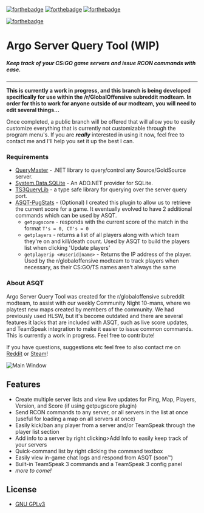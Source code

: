 [![forthebadge](http://forthebadge.com/images/badges/fuck-it-ship-it.svg)](http://forthebadge.com) [![forthebadge](http://forthebadge.com/images/badges/no-ragrets.svg)](http://forthebadge.com) 
[![forthebadge](http://forthebadge.com/images/badges/60-percent-of-the-time-works-every-time.svg)](http://forthebadge.com)

[![forthebadge](http://forthebadge.com/images/badges/made-with-c-sharp.svg)](http://forthebadge.com)

# Argo Server Query Tool (WIP)

##### Keep track of your CS:GO game servers and issue RCON commands with ease.
------------

**This is currently a work in progress, and this branch is being developed specifically for use within the /r/GlobalOffensive subreddit modteam. In order for this to work for anyone outside of our modteam, you will need to edit several things...**

Once completed, a public branch will be offered that will allow you to easily customize everything that is currently not customizable through the program menu's. If you are ***really*** interested in using it now, feel free to contact me and I'll help you set it up the best I can.

### Requirements
* [QueryMaster](https://querymaster.codeplex.com/) - .NET library to query/control any Source/GoldSource server.
* [System.Data.SQLite](https://system.data.sqlite.org/index.html/doc/trunk/www/index.wiki) - An ADO.NET provider for SQLite.
* [TS3QueryLib](https://ts3querylib.codeplex.com/) - a type safe library for querying over the server query port.
* [ASQT-PugStats](https://github.com/ericwoolard/ASQT-Pug-Stats) - (Optional) I created this plugin to allow us to retrieve the current score for a game. It eventually evolved to have 2 additional commands which can be used by ASQT. 
  * `getpugscore` - responds with the current score of the match in the format `T's = 0, CT's = 0`
  * `getplayers` - returns a list of all players along with which team they're on and kill/death count. Used by ASQT to build the players list when clicking 'Update players'
  * `getplayerip <#userid|name>` - Returns the IP address of the player. Used by the r/globaloffensive modteam to track players when necessary, as their CS:GO/TS names aren't always the same

### About ASQT

Argo Server Query Tool was created for the r/globaloffensive subreddit modteam, to assist with our weekly Community Night 10-mans, where we playtest new maps created by members of the community. We had previously used HLSW, but it's become outdated and there are several features it lacks that are included with ASQT, such as live score updates, and TeamSpeak integration to make it easier to issue common commands. This is currently a work in progress. Feel free to contribute!

If you have questions, suggestions etc feel free to also contact me on [Reddit](https://www.reddit.com/user/zebradolphin5/) or [Steam](http://steamcommunity.com/id/warlordtv/)!

![Main Window](https://i.imgur.com/YUvb2YT.png)

## Features

* Create multiple server lists and view live updates for Ping, Map, Players, Version, and Score (if using getpugscore plugin)
* Send RCON commands to any server, or all servers in the list at once (useful for loading a map on all servers at once)
* Easily kick/ban any player from a server and/or TeamSpeak through the player list section
* Add info to a server by right clicking>Add Info to easily keep track of your servers
* Quick-command list by right clicking the command textbox
* Easily view in-game chat logs and respond from ASQT (soon™)
* Built-in TeamSpeak 3 commands and a TeamSpeak 3 config panel
* *more to come!*

## License

* [GNU GPLv3](https://gitlab.com/rGlobalOffensive/Argo-Server-Query-Tool/blob/6aef726fc6134cb50a2cb9a768ef439c2e7a56e3/LICENSE)
